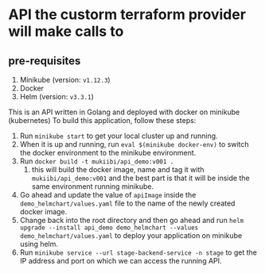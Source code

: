 # API the custorm terraform provider will make calls to

## pre-requisites

1. Minikube (version: `v1.12.3`)
2. Docker
3. Helm (version: `v3.3.1`)

This is an API written in Golang and deployed with docker on minikube (kubernetes)
To build this application, follow these steps:

1. Run `minikube start` to get your local cluster up and running.
2. When it is up and running, run `eval $(minikube docker-env)` to switch the docker environment to the minikube environment.
3. Run `docker build -t mukiibi/api_demo:v001 .`
   1. this will build the docker image, name and tag it with `mukiibi/api_demo:v001` and the best part is that it will be inside the same environment running minikube.
4. Go ahead and update the value of `apiImage` inside the `demo_helmchart/values.yaml` file to the name of the newly created docker image.
5. Change back into the root directory and then go ahead and run `helm upgrade --install api_demo demo_helmchart --values demo_helmchart/values.yaml` to deploy your application on minikube using helm.
6. Run `minikube service --url stage-backend-service -n stage` to get the IP address and port on which we can access the running API.
